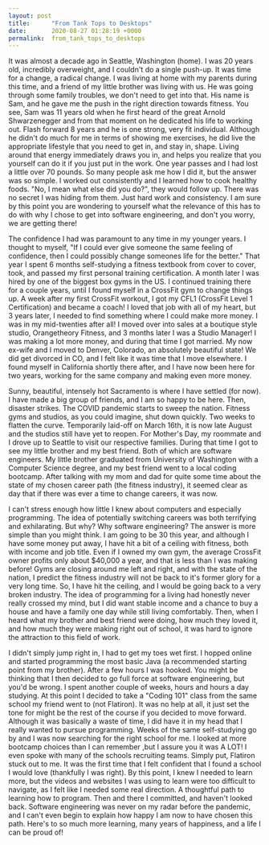 ```yaml
---
layout: post
title:      "From Tank Tops to Desktops"
date:       2020-08-27 01:28:19 +0000
permalink:  from_tank_tops_to_desktops
---
```


It was almost a decade ago in Seattle, Washington (home). I was 20 years old, incredibly overweight, and I couldn't do a single push-up. It was time for a change, a radical change. I was living at home with my parents during this time, and a friend of my little brother was living with us. He was going through some family troubles, we don't need to get into that. His name is Sam, and he gave me the push in the right direction towards fitness. You see, Sam was 11 years old when he first heard of the great Arnold Shwarzenegger and from that moment on he dedicated his life to working out. Flash forward 8 years and he is one strong, very fit individual. Although he didn't do much for me in terms of showing me exercises, he did live the appropriate lifestyle that you need to get in, and stay in, shape. Living around that energy immediately draws you in, and helps you realize that you yourself can do it if you just put in the work. One year passes and I had lost a little over 70 pounds. So many people ask me how I did it, but the answer was so simple. I worked out consistently and I learned how to cook healthy foods. "No, I mean what else did you do?", they would follow up. There was no secret I was hiding from them. Just hard work and consistency. I am sure by this point you are wondering to yourself what the relevance of this has to do with why I chose to get into software engineering, and don't you worry, we are getting there!

The confidence I had was paramount to any time in my younger years. I thought to myself, "If I could ever give someone the same feeling of confidence, then I could possibly change someones life for the better." That year I spent 6 months self-studying a fitness textbook from cover to cover, took, and passed my first personal training certification. A month later I was hired by one of the biggest box gyms in the US. I continued training there for a couple years, until I found myself in a CrossFit gym to change things up. A week after my first CrossFit workout, I got my CFL1 (CrossFit Level 1 Certification) and became a coach! I loved that job with all of my heart, but 3 years later, I needed to find something where I could make more money. I was in my mid-twenties after all! I moved over into sales at a boutique style studio, Orangetheory Fitness, and 3 months later I was a Studio Manager! I was making a lot more money, and during that time I got married. My now ex-wife and I moved to Denver, Colorado, an absolutely beautiful state! We did get divorced in CO, and I felt like it was time that I move elsewhere. I found myself in California shortly there after, and I have now been here for two years, working for the same company and making even more money. 

Sunny, beautiful, intensely hot Sacramento is where I have settled (for now). I have made a big group of friends, and I am so happy to be here. Then, disaster strikes. The COVID pandemic starts to sweep the nation. Fitness gyms and studios, as you could imagine, shut down quickly. Two weeks to flatten the curve. Temporarily laid-off on March 16th, it is now late August and the studios still have yet to reopen. For Mother's Day, my roommate and I drove up to Seattle to visit our respective families. During that time I got to see my little brother and my best friend. Both of which are software engineers. My little brother graduated from University of Washington with a Computer Science degree, and my best friend went to a local coding bootcamp. After talking with my mom and dad for quite some time about the state of my chosen career path (the fitness industry), it seemed clear as day that if there was ever a time to change careers, it was now.

I can't stress enough how little I knew about computers and especially programming. The idea of potentially switching careers was both terrifying and exhilarating. But why? Why software engineering? The answer is more simple than you might think. I am going to be 30 this year, and although I have some money put away, I have hit a bit of a ceiling with fitness, both with income and job title. Even if I owned my own gym, the average CrossFit owner profits only about $40,000 a year, and that is less than I was making before! Gyms are closing around me left and right, and with the state of the nation, I predict the fitness industry will not be back to it's former glory for a very long time. So, I have hit the ceiling, and I would be going back to a very broken industry. The idea of programming for a living had honestly never really crossed my mind, but I did want stable income and a chance to buy a house and have a family one day while still living comfortably. Then, when I heard what my brother and best friend were doing, how much they loved it, and how much they were making right out of school, it was hard to ignore the attraction to this field of work. 

I didn't simply jump right in, I had to get my toes wet first. I hopped online and started programming the most basic Java (a recommended starting point from my brother). After a few hours I was hooked. You might be thinking that I then decided to go full force at software engineering, but you'd be wrong. I spent another couple of weeks, hours and hours a day studying. At this point I decided to take a "Coding 101" class from the same school my friend went to (not Flatiron). It was no help at all, it just set the tone for might be the rest of the course if you decided to move forward. Although it was basically a waste of time, I did have it in my head that I really wanted to pursue programming. Weeks of the same self-studying go by and I was now searching for the right school for me. I looked at more bootcamp choices than I can remember ,but I assure you it was A LOT! I even spoke with many of the schools recruiting teams. Simply put, Flatiron stuck out to me. It was the first time that I felt confident that I found a school I would love (thankfully I was right). By this point, I knew I needed to learn more, but the videos and websites I was using to learn were too difficult to navigate, as I felt like I needed some real direction. A thoughtful path to learning how to program. Then and there I committed, and haven't looked back. Software engineering was never on my radar before the pandemic, and I can't even begin to explain how happy I am now to have chosen this path. Here's to so much more learning, many years of happiness, and a life I can be proud of!
